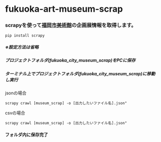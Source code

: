 # fukuoka-art-museum-scrap

### scrapyを使って[福岡市美術館](https://www.fukuoka-art-museum.jp/exhibition/)の企画展情報を取得します。

```
pip install scrapy
```
##### ※設定方法は省略
##### プロジェクトフォルダ(fukuoka_city_museum_scrap)をPCに保存
##### ターミナル上でプロジェクトフォルダ(fukuoka_city_museum_scrap)に移動し実行


jsonの場合
```
scrapy crawl [museum_scrap] -o [出力したいファイル名].json"   
```
csvの場合
```
scrapy crawl [museum_scrap] -o [出力したいファイル名].json"   
```

#### フォルダ内に保存完了
